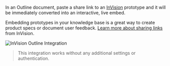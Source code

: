 In an Outline document, paste a share link to an [InVision](https://invision.com) prototype and it will be immediately converted into an interactive, live embed.

Embedding prototypes in your knowledge base is a great way to create product specs or document user feedback. [Learn more about sharing links](https://support.invisionapp.com/hc/en-us/sections/200697249-Sharing-Prototypes) from InVision.

![InVision Outline Integration](/images/integrations/screenshots/invision.png)

> This integration works without any additional settings or authentication.
